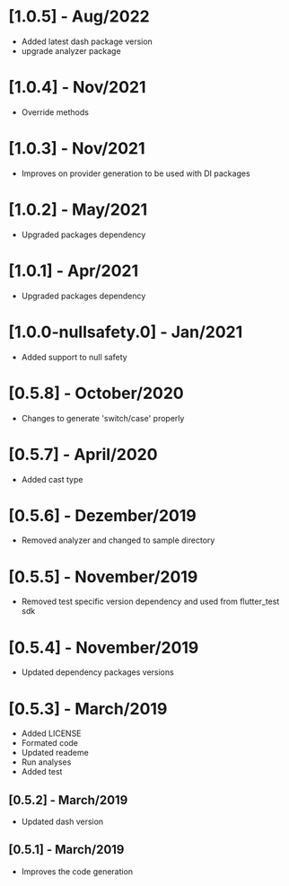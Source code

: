 # [1.0.5] - Aug/2022

* Added latest dash package version
* upgrade analyzer package

# [1.0.4] - Nov/2021

* Override methods

# [1.0.3] - Nov/2021

* Improves on provider generation to be used with DI packages

# [1.0.2] - May/2021

* Upgraded packages dependency

# [1.0.1] - Apr/2021

* Upgraded packages dependency

# [1.0.0-nullsafety.0] - Jan/2021

* Added support to null safety

# [0.5.8] - October/2020

* Changes to generate 'switch/case' properly

# [0.5.7] - April/2020

* Added cast type

# [0.5.6] - Dezember/2019

* Removed analyzer and changed to sample directory

# [0.5.5] - November/2019

* Removed test specific version dependency and used from flutter_test sdk

# [0.5.4] - November/2019

* Updated dependency packages versions

# [0.5.3] - March/2019

* Added LICENSE
* Formated code
* Updated reademe
* Run analyses
* Added test

## [0.5.2] - March/2019

* Updated dash version

## [0.5.1] - March/2019

* Improves the code generation
